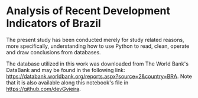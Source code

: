 # Analysis of Recent Development Indicators of Brazil

The present study has been conducted merely for study related reasons, more specifically, understanding how to use Python to read, clean, operate and draw conclusions from databases.

The database utilized in this work was downloaded from The World Bank's DataBank and may be found in the following link: https://databank.worldbank.org/reports.aspx?source=2&country=BRA. Note that it is also available along this notebook's file in https://github.com/devGvieira.
